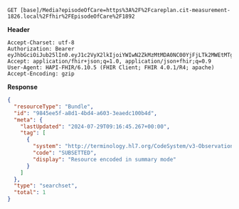 `GET [base]/Media?episodeOfCare=https%3A%2F%2Fcareplan.cit-measurement-1826.local%2Ffhir%2FEpisodeOfCare%2F1892`

__Header__
```
Accept-Charset: utf-8
Authorization: Bearer eyJhbGciOiJub25lIn0.eyJ1c2VyX2lkIjoiYWIwN2ZkMzMtMDA0NC00YjFjLTk2MWEtMTg1OTQyMzEzODFlIiwicmVhbG1fYWNjZXNzIjp7InJvbGVzIjpbIk1lZGlhLnNlYXJjaCIsIlF1ZXN0aW9ubmFpcmVSZXNwb25zZS5zZWFyY2giLCJPYnNlcnZhdGlvbi5zZWFyY2giXX0sInVzZXJfdHlwZSI6IlNZU1RFTSJ9.
Accept: application/fhir+json;q=1.0, application/json+fhir;q=0.9
User-Agent: HAPI-FHIR/6.10.5 (FHIR Client; FHIR 4.0.1/R4; apache)
Accept-Encoding: gzip
```



__Response__
```json
{
  "resourceType": "Bundle",
  "id": "9845ee5f-a8d1-4bd4-a603-3eaedc100b4d",
  "meta": {
    "lastUpdated": "2024-07-29T09:16:45.267+00:00",
    "tag": [
      {
        "system": "http://terminology.hl7.org/CodeSystem/v3-ObservationValue",
        "code": "SUBSETTED",
        "display": "Resource encoded in summary mode"
      }
    ]
  },
  "type": "searchset",
  "total": 1
}
```